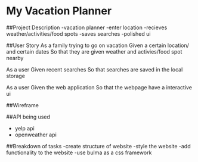 # My Vacation Planner



##Project Description
-vacation planner
-enter location
-recieves weather/activities/food spots
-saves searches
-polished ui


##User Story
As a family trying to go on vacation
Given a certain location/ and certain dates
So that they are given weather and activies/food spot nearby

As a user
Given recent searches
So that searches are saved in the local storage

As a user 
Given the web application
So that the webpage have a interactive ui


##Wireframe




##API being used
- yelp api
- openweather api 



##Breakdown of tasks
-create structure of website
-style the website
-add functionality to the website
-use bulma as a css framework
